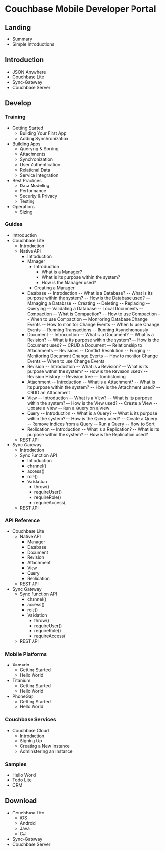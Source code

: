 Couchbase Mobile Developer Portal
=================================

Landing
-------

- Summary
- Simple Introductions

Introduction
------------

- JSON Anywhere
- Couchbase Lite
- Sync-Gateway
- Couchbase Server

Develop
-------

### Training

- Getting Started
  - Building Your First App
  - Adding Synchronization
- Building Apps
  - Querying & Sorting
  - Attachments
  - Synchronization
  - User Authentication
  - Relational Data
  - Service Integration
- Best Practices
  - Data Modeling
  - Performance
  - Security & Privacy
  - Testing
- Operations
  - Sizing

### Guides

- Introduction
- Couchbase Lite
  - Introduction
  - Native API
    - Introduction
    - Manager
      - Introduction
        - What is a Manager?
        - What is its purpose within the system?
        - How is the Manager used?
      - Creating a Manager
    - Database
      -- Introduction
        -- What is a Database?
        -- What is its purpose within the system?
        -- How is the Database used?
      -- Managing a Database
        -- Creating
        -- Deleting
        -- Replacing
        -- Querying
      -- Validating a Database
      -- Local Documents
      -- Compaction
        -- What is Compaction?
        -- How to use Compaction
        -- When to use Compaction
      -- Monitoring Database Change Events
        -- How to monitor Change Events
        -- When to use Change Events
      -- Running Transactions
      -- Running Asynchronously
    - Document
      -- Introduction
        -- What is a Document?
          -- What is a Revision?
        -- What is its purpose within the system?
        -- How is the Document used?
      -- CRUD a Document
      -- Relationship to Attachments
      -- Revisions
      -- Conflict Resolution
      -- Purging
      -- Monitoring Document Change Events
        -- How to monitor Change Events
        -- When to use Change Events
    - Revision
      -- Introduction
        -- What is a Revision?
        -- What is its purpose within the system?
        -- How is the Revision used?
      -- Revision History
        -- Revision tree
        -- Tombstoning
    - Attachment
      -- Introduction
        -- What is a Attachment?
        -- What is its purpose within the system?
        -- How is the Attachment used?
      -- CRUD an Attachment
    - View
      -- Introduction
        -- What is a View?
        -- What is its purpose within the system?
        -- How is the View used?
      -- Create a View
      -- Update a View
      -- Run a Query on a View
    - Query
      -- Introduction
        -- What is a Query?
        -- What is its purpose within the system?
        -- How is the Query used?
      -- Create a Query
      -- Remove indices from a Query
      -- Run a Query
      -- How to Sort
    - Replication
      -- Introduction
        -- What is a Replication?
        -- What is its purpose within the system?
        -- How is the Replication used?
  - REST API
- Sync Gateway
  - Introduction
  - Sync Function API
    - Introduction
    - channel()
    - access()
    - role()
    - Validation
      - throw()
      - requireUser()
      - requireRole()
      - requireAccess()
  - REST API

### API Reference

- Couchbase Lite
  - Native API
    - Manager
    - Database
    - Document
    - Revision
    - Attachment
    - View
    - Query
    - Replication
  - REST API
- Sync Gateway
  - Sync Function API
    - channel()
    - access()
    - role()
    - Validation
      - throw()
      - requireUser()
      - requireRole()
      - requireAccess()
  - REST API

### Mobile Platforms

- Xamarin
  - Getting Started
  - Hello World
- Titanium
  - Getting Started
  - Hello World
- PhoneGap
  - Getting Started
  - Hello World

### Couchbase Services

- Couchbase Cloud
  - Introduction
  - Signing Up
  - Creating a New Instance
  - Administering an Instance

### Samples

- Hello World
- Todo Lite
- CRM

Download
--------

- Couchbase Lite
  - iOS
  - Android
  - Java
  - C#
- Sync-Gateway
- Couchbase Server
